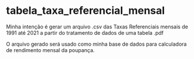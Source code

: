 # tabela_taxa_referencial_mensal
Minha intenção é gerar um arquivo .csv  das Taxas Referenciais mensais de 1991 até 2021 a partir  do tratamento de dados de uma tabela .pdf

O arquivo gerado será usado como minha base de dados para calculadora de rendimento mensal da poupança.
